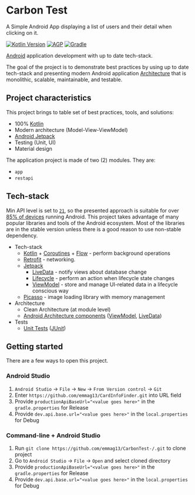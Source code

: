 # Carbon Test
A Simple Android App displaying a list of users and their detail when clicking on it.

[![Kotlin Version](https://img.shields.io/badge/Kotlin-1.4.30-blue.svg)](https://kotlinlang.org)
[![AGP](https://img.shields.io/badge/AGP-4.1.2-blue?style=flat)](https://developer.android.com/studio/releases/gradle-plugin)
[![Gradle](https://img.shields.io/badge/Gradle-6.5.1-blue?style=flat)](https://gradle.org)

[Android](https://en.wikipedia.org/wiki/Android_(operating_system)) application development with up to date tech-stack.

The goal of the project is to demonstrate best practices by using up to date tech-stack and presenting modern Android application
[Architecture](#architecture) that is monolithic, scalable, maintainable, and testable.

## Project characteristics

This project brings to table set of best practices, tools, and solutions:

* 100% [Kotlin](https://kotlinlang.org/)
* Modern architecture (Model-View-ViewModel)
* [Android Jetpack](https://developer.android.com/jetpack)
* Testing (Unit, UI)
* Material design

The application project is made of two (2) modules. They are:
* `app`
* `restapi`

## Tech-stack
Min API level is set to [`21`](https://android-arsenal.com/api?level=21), so the presented approach is suitable for over
[85% of devices](https://developer.android.com/about/dashboards) running Android. This project takes advantage of many
popular libraries and tools of the Android ecosystem. Most of the libraries are in the stable version unless there is a
good reason to use non-stable dependency.

* Tech-stack
    * [Kotlin](https://kotlinlang.org/) + [Coroutines](https://kotlinlang.org/docs/reference/coroutines-overview.html) + [Flow](https://developer.android.com/kotlin/flow) - perform background operations
    * [Retrofit](https://github.com/square/retrofit) - networking.
    * [Jetpack](https://developer.android.com/jetpack)
        * [LiveData](https://developer.android.com/topic/libraries/architecture/livedata) - notify views about database change
        * [Lifecycle](https://developer.android.com/topic/libraries/architecture/lifecycle) - perform an action when lifecycle state changes
        * [ViewModel](https://developer.android.com/topic/libraries/architecture/viewmodel) - store and manage UI-related data in a lifecycle conscious way
  *   [Picasso](https://github.com/square/picasso) - image loading library with memory management
* Architecture
    * Clean Architecture (at module level)
    * [Android Architecture components](https://developer.android.com/topic/libraries/architecture) ([ViewModel](https://developer.android.com/topic/libraries/architecture/viewmodel), [LiveData](https://developer.android.com/topic/libraries/architecture/livedata))
* Tests
    * [Unit Tests](https://en.wikipedia.org/wiki/Unit_testing) ([JUnit](https://junit.org/junit4/))
    
    

## Getting started

There are a few ways to open this project.

### Android Studio

1. `Android Studio` -> `File` -> `New` -> `From Version control` -> `Git`
2. Enter `https://github.com/emmag13/CardInfoFinder.git` into URL field
3. Provide `productionApiBaseUrl="<value goes here>"` in the `gradle.properties` for Release
4. Provide `dev.api.base.url="<value goes here>"` in the `local.properties` for Debug

### Command-line + Android Studio

1. Run `git clone https://github.com/emmag13/CarbonTest-/.git` to clone project
2. Go to `Android Studio` -> `File` -> `Open` and select cloned directory
3. Provide `productionApiBaseUrl="<value goes here>"` in the `gradle.properties` for Release
4. Provide `dev.api.base.url="<value goes here>"` in the `local.properties` for Debug
